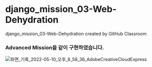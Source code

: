 # django_mission_03-Web-Dehydration
django_mission_03-Web-Dehydration created by GitHub Classroom

### Advanced Mission을 같이 구현하였습니다.

![화면_기록_2022-05-10_오후_8_58_36_AdobeCreativeCloudExpress](https://user-images.githubusercontent.com/102151251/167624533-b4a046fd-72e6-4494-8950-1d744e49d4cb.gif)
